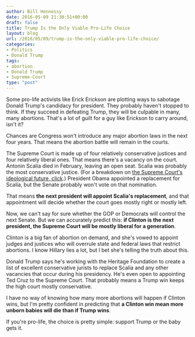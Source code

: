 ```yaml
---
author: Bill Hennessy
date: 2016-05-09 21:30:51+00:00
draft: false
title: Trump Is the Only Viable Pro-Life Choice
layout: blog
url: /2016/05/09/trump-is-the-only-viable-pro-life-choice/
categories:
- Politics
- Donald Trump
tags:
- abortion
- Donald Trump
- Supreme-Court
type: "post"
---
```


Some pro-life activists like Erick Erickson are plotting ways to sabotage Donald Trump's candidacy for president. They probably haven't stopped to think. If they succeed in defeating Trump, they will be culpable in many, many abortions. That's a lot of guilt for a guy like Erickson to carry around, isn't it?

Chances are Congress won't introduce any major abortion laws in the next four years. That means the abortion battle will remain in the courts.

The Supreme Court is made up of four relatively conservative justices and four relatively liberal ones. That means there's a vacancy on the court. Antonin Scalia died in February, leaving an open seat. Scalia was probably the most conservative justice. (For a breakdown on [the Supreme Court's ideological future, click](https://hennessysview.com/2016/04/02/strategist-looks-supreme-court-nomination/).) President Obama appointed a replacement for Scalia, but the Senate probably won't vote on that nomination.

That means **the next president will appoint Scalia's replacement**, and that appointment will decide whether the court goes mostly right or mostly left.

Now, we can't say for sure whether the GOP or Democrats will control the next Senate. But we can accurately predict this: **if Clinton is the next president, the Supreme Court will be mostly liberal for a generation**.

Clinton is a big fan of abortion on demand, and she's vowed to appoint judges and justices who will overrule state and federal laws that restrict abortions. I know Hillary lies a lot, but I bet she's telling the truth about this.

Donald Trump says he's working with the Heritage Foundation to create a list of excellent conservative jurists to replace Scalia and any other vacancies that occur during his presidency. He's even open to appointing Ted Cruz to the Supreme Court. That probably means a Trump win keeps the high court mostly conservative.

I have no way of knowing how many more abortions will happen if Clinton wins, but I'm pretty confident in predicting that **a Clinton win mean more unborn babies will die than if Trump wins**.

If you're pro-life, the choice is pretty simple: support Trump or the baby gets it.

